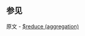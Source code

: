 ## 参见

原文 - [$reduce (aggregation)]( https://docs.mongodb.com/manual/reference/operator/aggregation/reduce/ )

